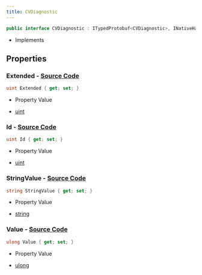 ```yaml
---
title: CVDiagnostic
---
```


```csharp
public interface CVDiagnostic : ITypedProtobuf<CVDiagnostic>, INativeHandle
```

- Implements

## Properties

### **Extended** - [Source Code](https://github.com/swiftly-solution/swiftlys2/blob/main/managed/src/SwiftlyS2.Generated/Protobufs/Interfaces/CVDiagnostic.cs#L16)

```csharp
uint Extended { get; set; }
```

- Property Value

- [uint](https://learn.microsoft.com/dotnet/api/system.uint32)

### **Id** - [Source Code](https://github.com/swiftly-solution/swiftlys2/blob/main/managed/src/SwiftlyS2.Generated/Protobufs/Interfaces/CVDiagnostic.cs#L13)

```csharp
uint Id { get; set; }
```

- Property Value

- [uint](https://learn.microsoft.com/dotnet/api/system.uint32)

### **StringValue** - [Source Code](https://github.com/swiftly-solution/swiftlys2/blob/main/managed/src/SwiftlyS2.Generated/Protobufs/Interfaces/CVDiagnostic.cs#L22)

```csharp
string StringValue { get; set; }
```

- Property Value

- [string](https://learn.microsoft.com/dotnet/api/system.string)

### **Value** - [Source Code](https://github.com/swiftly-solution/swiftlys2/blob/main/managed/src/SwiftlyS2.Generated/Protobufs/Interfaces/CVDiagnostic.cs#L19)

```csharp
ulong Value { get; set; }
```

- Property Value

- [ulong](https://learn.microsoft.com/dotnet/api/system.uint64)

